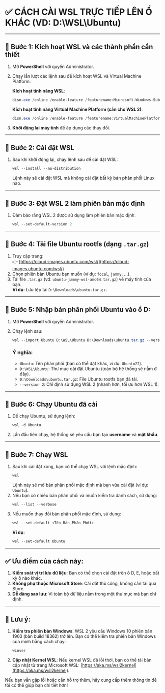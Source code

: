 # ✅ CÁCH CÀI WSL TRỰC TIẾP LÊN Ổ KHÁC (VD: D:\WSL\Ubuntu)

---

## 🧩 Bước 1: Kích hoạt WSL và các thành phần cần thiết
1. Mở **PowerShell** với quyền Administrator.
2. Chạy lần lượt các lệnh sau để kích hoạt WSL và Virtual Machine Platform:

   **Kích hoạt tính năng WSL**:
   ```powershell
   dism.exe /online /enable-feature /featurename:Microsoft-Windows-Subsystem-Linux /all /norestart
   ```

   **Kích hoạt tính năng Virtual Machine Platform (cần cho WSL 2)**:
   ```powershell
   dism.exe /online /enable-feature /featurename:VirtualMachinePlatform /all /norestart
   ```

3. **Khởi động lại máy tính** để áp dụng các thay đổi.

---

## 🧩 Bước 2: Cài đặt WSL
1. Sau khi khởi động lại, chạy lệnh sau để cài đặt WSL:
   ```powershell
   wsl --install --no-distribution
   ```
   Lệnh này sẽ cài đặt WSL mà không cài đặt bất kỳ bản phân phối Linux nào.

---

## 🧩 Bước 3: Đặt WSL 2 làm phiên bản mặc định
1. Đảm bảo rằng WSL 2 được sử dụng làm phiên bản mặc định:
   ```powershell
   wsl --set-default-version 2
   ```

---

## 🧩 Bước 4: Tải file Ubuntu rootfs (dạng `.tar.gz`)
1. Truy cập trang:  
   👉 [https://cloud-images.ubuntu.com/wsl/](https://cloud-images.ubuntu.com/wsl/)
2. Chọn phiên bản Ubuntu bạn muốn (ví dụ: `focal`, `jammy`, ...).
3. Tải file `.tar.gz` (vd: `ubuntu-jammy-wsl-amd64.tar.gz`) về máy tính của bạn.  
   **Ví dụ:** Lưu tệp tại `D:\Downloads\ubuntu.tar.gz`.

---

## 🧩 Bước 5: Nhập bản phân phối Ubuntu vào ổ D:
1. Mở **PowerShell** với quyền Administrator.
2. Chạy lệnh sau:

   ```powershell
   wsl --import Ubuntu D:\WSL\Ubuntu D:\Downloads\ubuntu.tar.gz --version 2
   ```

   ### Ý nghĩa:
   - `Ubuntu`: Tên phân phối (bạn có thể đặt khác, ví dụ: `Ubuntu22`).
   - `D:\WSL\Ubuntu`: Thư mục cài đặt Ubuntu (toàn bộ hệ thống sẽ nằm ở đây).
   - `D:\Downloads\ubuntu.tar.gz`: File Ubuntu rootfs bạn đã tải.
   - `--version 2`: Chỉ định sử dụng WSL 2 (nhanh hơn, tối ưu hơn WSL 1).

---

## 🧩 Bước 6: Chạy Ubuntu đã cài
1. Để chạy Ubuntu, sử dụng lệnh:
   ```powershell
   wsl -d Ubuntu
   ```
2. Lần đầu tiên chạy, hệ thống sẽ yêu cầu bạn tạo **username** và **mật khẩu**.

---

## 🧩 Bước 7: Chạy WSL
1. Sau khi cài đặt xong, bạn có thể chạy WSL với lệnh mặc định:
   ```powershell
   wsl
   ```
   Lệnh này sẽ mở bản phân phối mặc định mà bạn vừa cài đặt (ví dụ: `Ubuntu`).
2. Nếu bạn có nhiều bản phân phối và muốn kiểm tra danh sách, sử dụng:
   ```powershell
   wsl --list --verbose
   ```
3. Nếu muốn thay đổi bản phân phối mặc định, sử dụng:
   ```powershell
   wsl --set-default <Tên_Bản_Phân_Phối>
   ```
   **Ví dụ:**  
   ```powershell
   wsl --set-default Ubuntu
   ```

---

## ✅ Ưu điểm của cách này:
1. **Kiểm soát vị trí lưu dữ liệu**: Bạn có thể chọn cài đặt trên ổ D, E, hoặc bất kỳ ổ nào khác.
2. **Không phụ thuộc Microsoft Store**: Cài đặt thủ công, không cần tải qua Store.
3. **Dễ dàng sao lưu**: Vì toàn bộ dữ liệu nằm trong một thư mục mà bạn chỉ định.

---

## 🧩 Lưu ý:
1. **Kiểm tra phiên bản Windows**: WSL 2 yêu cầu Windows 10 phiên bản 1903 (bản build 18362) trở lên. Bạn có thể kiểm tra phiên bản Windows của mình bằng cách chạy:
   ```powershell
   winver
   ```

2. **Cập nhật Kernel WSL**: Nếu kernel WSL đã lỗi thời, bạn có thể tải bản cập nhật từ trang Microsoft WSL: [https://aka.ms/wsl2kernel](https://aka.ms/wsl2kernel).

Nếu bạn vẫn gặp lỗi hoặc cần hỗ trợ thêm, hãy cung cấp thêm thông tin để tôi có thể giúp bạn chi tiết hơn!
